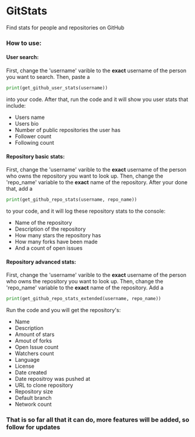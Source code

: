 # GitStats
Find stats for people and repositories on GitHub

### How to use:
#### User search:
First, change the 'username' varible to the **exact** username of the person you want to search. 
Then, paste a 
```python
print(get_github_user_stats(username))
```
into your code.
After that, run the code and it will show you user stats that include:
* Users name
* Users bio
* Number of public repositories the user has
* Follower count
* Following count

#### Repository basic stats:
First, change the 'username' varible to the **exact** username of the person who owns the repository you want to look up.
Then, change the 'repo_name' variable to the **exact** name of the repository.
After your done that, add a 
```python
print(get_github_repo_stats(username, repo_name))
```
to your code, and it will log these repository stats to the console:
* Name of the repository
* Description of the repository
* How many stars the repository has
* How many forks have been made
* And a count of open issues

#### Repository advanced stats:
First, change the 'username' varible to the **exact** username of the person who owns the repository you want to look up.
Then, change the 'repo_name' variable to the **exact** name of the repository.
Add a 
```python
print(get_github_repo_stats_extended(username, repo_name))
```
Run the code and you will get the repository's:
* Name
* Description
* Amount of stars
* Amout of forks
* Open Issue count
* Watchers count
* Language
* License
* Date created
* Date repositroy was pushed at
* URL to clone repository
* Repository size
* Default branch
* Network count

### That is so far all that it can do, more features will be added, so follow for updates
